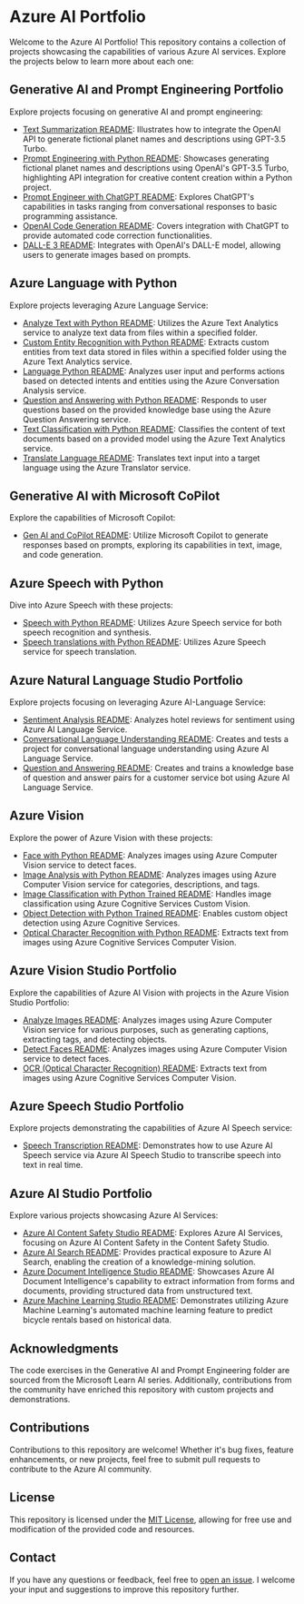 # Azure AI Portfolio

Welcome to the Azure AI Portfolio! This repository contains a collection of projects showcasing the capabilities of various Azure AI services. Explore the projects below to learn more about each one:

## Generative AI and Prompt Engineering Portfolio
Explore projects focusing on generative AI and prompt engineering:

- [Text Summarization README](https://github.com/b8234/Azure-AI-Projects/blob/main/Generative%20AI%20and%20Prompt%20Engineering/Text%20Summarization%20OpenAI/README.md): Illustrates how to integrate the OpenAI API to generate fictional planet names and descriptions using GPT-3.5 Turbo.
- [Prompt Engineering with Python README](https://github.com/b8234/Azure-AI-Projects/blob/main/Generative%20AI%20and%20Prompt%20Engineering/Prompt%20Engineering%20with%20Python/README.md): Showcases generating fictional planet names and descriptions using OpenAI's GPT-3.5 Turbo, highlighting API integration for creative content creation within a Python project.
- [Prompt Engineer with ChatGPT README](https://github.com/b8234/Azure-AI-Projects/blob/main/Generative%20AI%20and%20Prompt%20Engineering/Prompt%20Engineering%20with%20ChatGPT/README.md): Explores ChatGPT's capabilities in tasks ranging from conversational responses to basic programming assistance.
- [OpenAI Code Generation README](https://github.com/b8234/Azure-AI-Projects/blob/main/Generative%20AI%20and%20Prompt%20Engineering/OpenAI%20Code%20Generation/README.md): Covers integration with ChatGPT to provide automated code correction functionalities.
- [DALL-E 3 README](https://github.com/b8234/Azure-AI-Projects/blob/main/Generative%20AI%20and%20Prompt%20Engineering/DALL-E%203/README.md): Integrates with OpenAI's DALL-E model, allowing users to generate images based on prompts.

## Azure Language with Python
Explore projects leveraging Azure Language Service:

- [Analyze Text with Python README](https://github.com/b8234/Azure-AI-Projects/tree/main/Azure%20Language): Utilizes the Azure Text Analytics service to analyze text data from files within a specified folder.
- [Custom Entity Recognition with Python README](https://github.com/b8234/Azure-AI-Projects/blob/main/Azure%20Language/Custom%20Entity%20Recognition%20Python/custom-entities/README.md): Extracts custom entities from text data stored in files within a specified folder using the Azure Text Analytics service.
- [Language Python README](https://github.com/b8234/Azure-AI-Projects/blob/main/Azure%20Language/Language%20Python/README.md): Analyzes user input and performs actions based on detected intents and entities using the Azure Conversation Analysis service.
- [Question and Answering with Python README](https://github.com/b8234/Azure-AI-Projects/blob/main/Azure%20Language/Question%20and%20Answer%20Python/README.md): Responds to user questions based on the provided knowledge base using the Azure Question Answering service.
- [Text Classification with Python README](https://github.com/b8234/Azure-AI-Projects/blob/main/Azure%20Language/Text%20Classification%20Python/classify-text/README.md): Classifies the content of text documents based on a provided model using the Azure Text Analytics service.
- [Translate Language README](https://github.com/b8234/Azure-AI-Projects/blob/main/Azure%20Language/Translate%20Language%20Python/README.md): Translates text input into a target language using the Azure Translator service.

## Generative AI with Microsoft CoPilot
Explore the capabilities of Microsoft Copilot:

- [Gen AI and CoPilot README](https://github.com/b8234/Azure-AI-Projects/blob/main/Azure%20AI%20Studio/Generative%20AI%20with%20Microsoft%20CoPilot/README.md): Utilize Microsoft Copilot to generate responses based on prompts, exploring its capabilities in text, image, and code generation.

## Azure Speech with Python
Dive into Azure Speech with these projects:

- [Speech with Python README](https://github.com/b8234/Azure-AI-Projects/blob/main/Azure%20Speech/Speech%20Python/README.md): Utilizes Azure Speech service for both speech recognition and synthesis.
- [Speech translations with Python README](https://github.com/b8234/Azure-AI-Projects/blob/main/Azure%20Speech/Speech%20Translation%20Python/README.md): Utilizes Azure Speech service for speech translation.

## Azure Natural Language Studio Portfolio
Explore projects focusing on leveraging Azure AI-Language Service:

- [Sentiment Analysis README](https://github.com/b8234/Azure-AI-Projects/blob/main/Azure%20AI%20Studio/Azure%20Natural%20Language%20Studio/Analyze%20Sentiment%20and%20Opinions/README.md): Analyzes hotel reviews for sentiment using Azure AI Language Service.
- [Conversational Language Understanding README](https://github.com/b8234/Azure-AI-Projects/blob/main/Azure%20AI%20Studio/Azure%20Natural%20Language%20Studio/Conversational%20Language%20Understanding/README.md): Creates and tests a project for conversational language understanding using Azure AI Language Service.
- [Question and Answering README](https://github.com/b8234/Azure-AI-Projects/blob/main/Azure%20AI%20Studio/Azure%20Natural%20Language%20Studio/Question%20and%20Answering/README.md): Creates and trains a knowledge base of question and answer pairs for a customer service bot using Azure AI Language Service.

## Azure Vision
Explore the power of Azure Vision with these projects:

- [Face with Python README](https://github.com/b8234/Azure-AI-Projects/blob/main/Azure%20Vision/Face%20Python/computer-vision/README.md): Analyzes images using Azure Computer Vision service to detect faces.
- [Image Analysis with Python README](https://github.com/b8234/Azure-AI-Projects/blob/main/Azure%20Vision/Image%20Analysis%20Python/image-analysis/README.md): Analyzes images using Azure Computer Vision service for categories, descriptions, and tags.
- [Image Classification with Python Trained README](https://github.com/b8234/Azure-AI-Projects/blob/main/Azure%20Vision/Image%20Classification%20Python/train-classifier/README.md): Handles image classification using Azure Cognitive Services Custom Vision.
- [Object Detection with Python Trained README](https://github.com/b8234/Azure-AI-Projects/blob/main/Azure%20Vision/Object%20Detection%20Python/train-detector/README.md): Enables custom object detection using Azure Cognitive Services.
- [Optical Character Recognition with Python README](https://github.com/b8234/Azure-AI-Projects/blob/main/Azure%20Vision/Optical%20Character%20Recognition%20Python/README.md): Extracts text from images using Azure Cognitive Services Computer Vision.

## Azure Vision Studio Portfolio
Explore the capabilities of Azure AI Vision with projects in the Azure Vision Studio Portfolio:

- [Analyze Images README](https://github.com/b8234/Azure-AI-Projects/blob/main/Azure%20AI%20Studio/Azure%20Vision%20Studio/Analyze%20Images/README.md): Analyzes images using Azure Computer Vision service for various purposes, such as generating captions, extracting tags, and detecting objects.
- [Detect Faces README](https://github.com/b8234/Azure-AI-Projects/blob/main/Azure%20AI%20Studio/Azure%20Vision%20Studio/Detect%20Faces/README.md): Analyzes images using Azure Computer Vision service to detect faces.
- [OCR (Optical Character Recognition) README](https://github.com/b8234/Azure-AI-Projects/blob/main/Azure%20AI%20Studio/Azure%20Vision%20Studio/OCR/README.md): Extracts text from images using Azure Cognitive Services Computer Vision.

## Azure Speech Studio Portfolio
Explore projects demonstrating the capabilities of Azure AI Speech service:

- [Speech Transcription README](https://github.com/b8234/Azure-AI-Projects/blob/main/Azure%20AI%20Studio/Azure%20Speech%20Studio/README.md): Demonstrates how to use Azure AI Speech service via Azure AI Speech Studio to transcribe speech into text in real time.

## Azure AI Studio Portfolio
Explore various projects showcasing Azure AI Services:

- [Azure AI Content Safety Studio README](https://github.com/b8234/Azure-AI-Projects/blob/main/Azure%20AI%20Studio/Azure%20AI%20Content%20Safety%20Studio/README.md): Explores Azure AI Services, focusing on Azure AI Content Safety in the Content Safety Studio.
- [Azure AI Search README](https://github.com/b8234/Azure-AI-Projects/blob/main/Azure%20AI%20Studio/Azure%20AI%20Search/README.md): Provides practical exposure to Azure AI Search, enabling the creation of a knowledge-mining solution.
- [Azure Document Intelligence Studio README](https://github.com/b8234/Azure-AI-Projects/blob/main/Azure%20AI%20Studio/Azure%20Document%20Intelligence%20Studio/README.md): Showcases Azure AI Document Intelligence's capability to extract information from forms and documents, providing structured data from unstructured text.
- [Azure Machine Learning Studio README](https://github.com/b8234/Azure-AI-Projects/blob/main/Azure%20AI%20Studio/Azure%20Machine%20Learning%20Studio/README.md): Demonstrates utilizing Azure Machine Learning's automated machine learning feature to predict bicycle rentals based on historical data.

## Acknowledgments

The code exercises in the Generative AI and Prompt Engineering folder are sourced from the Microsoft Learn AI series. Additionally, contributions from the community have enriched this repository with custom projects and demonstrations.

## Contributions

Contributions to this repository are welcome! Whether it's bug fixes, feature enhancements, or new projects, feel free to submit pull requests to contribute to the Azure AI community.

## License

This repository is licensed under the [MIT License](LICENSE), allowing for free use and modification of the provided code and resources.

## Contact

If you have any questions or feedback, feel free to [open an issue](https://github.com/b8234/Azure-AI-Projects/issues/new). I welcome your input and suggestions to improve this repository further.

